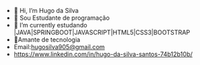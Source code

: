 - 👋 Hi, I’m  Hugo da Silva
- 👀  Sou  Estudante de programação
- 🌱 I’m currently  estudando  |JAVA|SPRINGBOOT|JAVASCRIPT|HTML5|CSS3|BOOTSTRAP
- 💞Amante de tecnologia
- Email:hugosilva905@gmail.com
- https://www.linkedin.com/in/hugo-da-silva-santos-74b12b10b/

<!---
hugosilva-s/hugosilva-s is a ✨ special ✨ repository because its `README.md` (this file) appears on your GitHub profile.
You can click the Preview link to take a look at your changes.
--->

